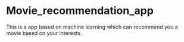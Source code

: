 # Movie_recommendation_app
This is a app based on machine learning which can recommend you a movie based on your interests.
